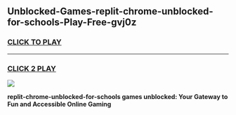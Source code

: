 
## Unblocked-Games-replit-chrome-unblocked-for-schools-Play-Free-gvj0z
<h3>
<a href="https://premium76.site?title=replit-chrome-unblocked-for-schools&ref=23A">CLICK TO PLAY</a></h3>
<hr>

<h3>
<a href="https://premium76.site?title=replit-chrome-unblocked-for-schools&ref=23A">CLICK 2 PLAY</a>
  
</h3>

<a href="https://premium76.site?title=replit-chrome-unblocked-for-schools&ref=23A"><img src="https://clearcache.store/games.png"></a>


**replit-chrome-unblocked-for-schools games unblocked: Your Gateway to Fun and Accessible Online Gaming**
